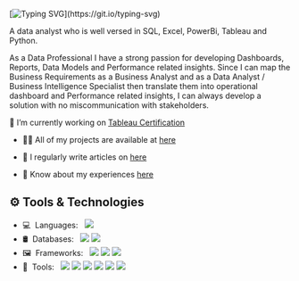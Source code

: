 [![Typing SVG](https://readme-typing-svg.herokuapp.com?color=56bff0&lines=Hi+👋🏾👩🏾‍💻,+I'm+Ayoade+%20Abel!)](https://git.io/typing-svg)

A data analyst who is well versed in SQL, Excel, PowerBi, Tableau and Python. 

As a Data Professional I have a strong passion for developing Dashboards, Reports, Data Models and Performance related insights. Since I can map the Business Requirements as a Business Analyst and as a Data Analyst / Business Intelligence Specialist then translate them into operational dashboard and Performance related insights, I can always develop a solution with no miscommunication with stakeholders. 

 🔭 I’m currently working on [Tableau Certification](#)

- 👨‍💻 All of my projects are available at [here](https://github.com/tripleaceme?tab=repositories)

- 📝 I regularly write articles on [here](https://www.linkedin.com/in/tripleaceme/)

- 📄 Know about my experiences [here](https://drive.google.com/file/d/1Uknwts7WjshU1p0FNJgCubCsyvsEt-bQ/view?usp=sharing)


## ⚙ Tools & Technologies

- 💻&nbsp;&nbsp;Languages:&nbsp;&nbsp;&nbsp;[<img src="https://img.shields.io/badge/-Python-333333?style=flat&logo=python&logoColor=3776AB">](https://www.python.org/)&nbsp;
- 🛢&nbsp;&nbsp;Databases:&nbsp;&nbsp;&nbsp;[<img src="https://img.shields.io/badge/-PostgreSQL-333333?style=flat&logo=postgresql&logoColor=4169E1">](https://www.postgresql.org/)&nbsp;[<img src="https://img.shields.io/badge/-MySQL-333333?style=flat&logo=mysql&logoColor=4479A1">](https://www.mysql.com/)&nbsp;
- 🖼&nbsp;&nbsp;Frameworks:&nbsp;&nbsp;&nbsp;[<img src="https://img.shields.io/badge/-Pandas-333333?style=flat&logo=pandas&logoColor=150458">](https://pandas.pydata.org/)&nbsp;[<img src="https://img.shields.io/badge/-NumPy-333333?style=flat&logo=numpy&logoColor=013243">](https://numpy.org/)&nbsp;[<img src="https://img.shields.io/badge/-Apache&nbsp;Spark-333333?style=flat&logo=apachespark&logoColor=E25A1C">](https://spark.apache.org/)
- 🔧&nbsp;&nbsp;Tools:&nbsp;&nbsp;&nbsp;[<img src="http://img.shields.io/badge/-Git-333333?style=flat&logo=git&logoColor=F1502F">](https://git-scm.com/)&nbsp;[<img src="http://img.shields.io/badge/-GitHub-333333?style=flat&logo=github&logoColor=FFFFFF">](https://github.com/)&nbsp;[<img src="http://img.shields.io/badge/-VS%20Code-333333?style=flat&logo=visual%20studio%20code&logoColor=007ACC">](https://code.visualstudio.com/)&nbsp;[<img src="https://img.shields.io/badge/-Tableau-333333?style=flat&logo=tableau&logoColor=E97627">](https://www.tableau.com/)&nbsp;[<img src="https://img.shields.io/badge/-Jupyter-333333?style=flat&logo=jupyter&logoColor=F37626">](https://jupyter.org/)&nbsp;[<img src="https://img.shields.io/badge/-Markdown-333333?style=flat&logo=markdown&logoColor=FFFFFF">](https://www.markdownguide.org/)

